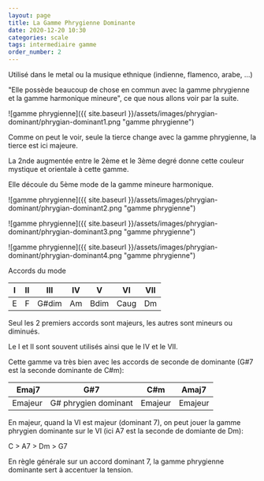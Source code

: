 ```yaml
---
layout: page
title: La Gamme Phrygienne Dominante
date: 2020-12-20 10:30
categories: scale
tags: intermediaire gamme
order_number: 2
---
```


Utilisé dans le metal ou la musique ethnique (indienne, flamenco, arabe, ...)

"Elle possède beaucoup de chose en commun avec la gamme phrygienne et la gamme harmonique mineure", ce que nous allons voir par la suite.

![gamme phrygienne]({{ site.baseurl }}/assets/images/phrygian-dominant/phrygian-dominant1.png "gamme phrygienne")

Comme on peut le voir, seule la tierce change avec la gamme phrygienne, la tierce est ici majeure.

La 2nde augmentée entre le 2ème et le 3ème degré donne cette couleur mystique et orientale à cette gamme.

Elle découle du 5ème mode de la gamme mineure harmonique.


![gamme phrygienne]({{ site.baseurl }}/assets/images/phrygian-dominant/phrygian-dominant2.png "gamme phrygienne")

![gamme phrygienne]({{ site.baseurl }}/assets/images/phrygian-dominant/phrygian-dominant3.png "gamme phrygienne")

![gamme phrygienne]({{ site.baseurl }}/assets/images/phrygian-dominant/phrygian-dominant4.png "gamme phrygienne")


Accords du mode

| I | II |  III  | IV |   V   |  VI  | VII |
|---|----|-------|----|-------|------|-----|
| E |  F | G#dim | Am | Bdim  | Caug |  Dm |

Seul les 2 premiers accords sont majeurs, les autres sont mineurs ou diminués.

Le I et II sont souvent utilisés ainsi que le IV et le VII.

Cette gamme va très bien avec les accords de seconde de dominante (G#7 est la seconde dominante de C#m):

| Emaj7   | G#7                  | C#m     | Amaj7   |
|---------|----------------------|---------|---------|
| Emajeur | G# phrygien dominant | Emajeur | Emajeur |

En majeur, quand la VI est majeur (dominant 7), on peut jouer la gamme phrygien dominante sur le VI (ici A7 est la seconde de domiante de Dm):

C > A7 > Dm > G7

En règle générale sur un accord dominant 7, la gamme phrygienne dominante sert à accentuer la tension.